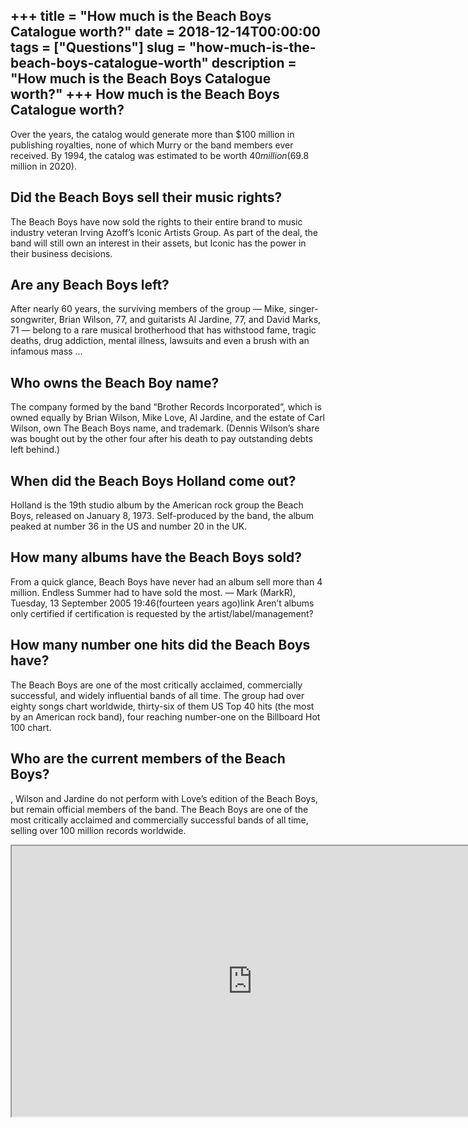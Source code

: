 +++
title = "How much is the Beach Boys Catalogue worth?"
date = 2018-12-14T00:00:00
tags = ["Questions"]
slug = "how-much-is-the-beach-boys-catalogue-worth"
description = "How much is the Beach Boys Catalogue worth?"
+++
How much is the Beach Boys Catalogue worth?
-------------------------------------------

Over the years, the catalog would generate more than $100 million in publishing royalties, none of which Murry or the band members ever received. By 1994, the catalog was estimated to be worth $40 million ($69.8 million in 2020).

Did the Beach Boys sell their music rights?
-------------------------------------------

The Beach Boys have now sold the rights to their entire brand to music industry veteran Irving Azoff’s Iconic Artists Group. As part of the deal, the band will still own an interest in their assets, but Iconic has the power in their business decisions.

Are any Beach Boys left?
------------------------

After nearly 60 years, the surviving members of the group — Mike, singer-songwriter, Brian Wilson, 77, and guitarists Al Jardine, 77, and David Marks, 71 — belong to a rare musical brotherhood that has withstood fame, tragic deaths, drug addiction, mental illness, lawsuits and even a brush with an infamous mass …

Who owns the Beach Boy name?
----------------------------

The company formed by the band “Brother Records Incorporated”, which is owned equally by Brian Wilson, Mike Love, Al Jardine, and the estate of Carl Wilson, own The Beach Boys name, and trademark. (Dennis Wilson’s share was bought out by the other four after his death to pay outstanding debts left behind.)

When did the Beach Boys Holland come out?
-----------------------------------------

Holland is the 19th studio album by the American rock group the Beach Boys, released on January 8, 1973. Self-produced by the band, the album peaked at number 36 in the US and number 20 in the UK.

How many albums have the Beach Boys sold?
-----------------------------------------

From a quick glance, Beach Boys have never had an album sell more than 4 million. Endless Summer had to have sold the most. ― Mark (MarkR), Tuesday, 13 September 2005 19:46(fourteen years ago)link Aren’t albums only certified if certification is requested by the artist/label/management?

How many number one hits did the Beach Boys have?
-------------------------------------------------

The Beach Boys are one of the most critically acclaimed, commercially successful, and widely influential bands of all time. The group had over eighty songs chart worldwide, thirty-six of them US Top 40 hits (the most by an American rock band), four reaching number-one on the Billboard Hot 100 chart.

Who are the current members of the Beach Boys?
----------------------------------------------

, Wilson and Jardine do not perform with Love’s edition of the Beach Boys, but remain official members of the band. The Beach Boys are one of the most critically acclaimed and commercially successful bands of all time, selling over 100 million records worldwide.

<iframe allow="accelerometer; autoplay; clipboard-write; encrypted-media; gyroscope; picture-in-picture" allowfullscreen="" class="__youtube_prefs__  epyt-is-override  no-lazyload" data-no-lazy="1" data-origheight="433" data-origwidth="770" data-skipgform_ajax_framebjll="" height="433" id="_ytid_70937" loading="lazy" src="https://www.youtube.com/embed/3m4az2LZQxE?enablejsapi=1&autoplay=0&cc_load_policy=0&cc_lang_pref=&iv_load_policy=1&loop=0&modestbranding=0&rel=1&fs=1&playsinline=0&autohide=2&theme=dark&color=red&controls=1&" title="YouTube player" width="770"></iframe>